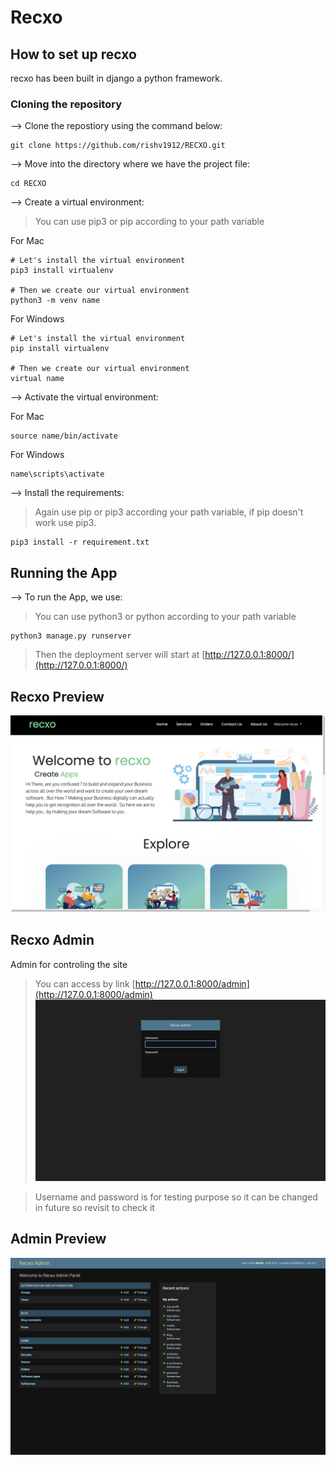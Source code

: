# Recxo

## How to set up recxo 
recxo has been built in django a python framework.

### Cloning the repository
--> Clone the repostiory using the command below:
``` 
git clone https://github.com/rishv1912/RECXO.git
```

--> Move into the directory where we have the project file:

```
cd RECXO
```

--> Create a virtual environment:
>You can use pip3 or pip according to your path variable

For Mac
```
# Let's install the virtual environment
pip3 install virtualenv

# Then we create our virtual environment
python3 -m venv name
```

For Windows
```
# Let's install the virtual environment
pip install virtualenv

# Then we create our virtual environment
virtual name
```

--> Activate the virtual environment:

For Mac
```
source name/bin/activate
```

For Windows
```
name\scripts\activate
```

--> Install the requirements:

>Again use pip or pip3 according your path variable, if pip doesn't work use pip3.

```
pip3 install -r requirement.txt
```
## Running the App

--> To run the App, we use:

>You can use python3 or python according to your path variable
```
python3 manage.py runserver
```

> Then the deployment server will start at [http://127.0.0.1:8000/](http://127.0.0.1:8000/)

## Recxo Preview

![alt](static/img/recxo-preview-1.png) 

## Recxo Admin
Admin for controling the site 
>You can access by link [http://127.0.0.1:8000/admin](http://127.0.0.1:8000/admin)
![alt](static/img/recxo-admin-login.png)

>Username and password is for testing purpose so it can be changed in future so revisit to check it

## Admin Preview
![alt](static/img/recxo-admin-panel.png)


